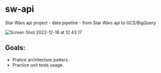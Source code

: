 # sw-api
Star Wars api project - data pipeline - from Star Wars api to GCS/BigQuery  

![Screen Shot 2022-12-18 at 12 43 17](https://user-images.githubusercontent.com/71295866/208296459-b8694c72-6e7a-4774-89e8-5ec087fd8cd9.png)

## Goals:

* Pratice architecture patters.
* Practice unit tests usage.





